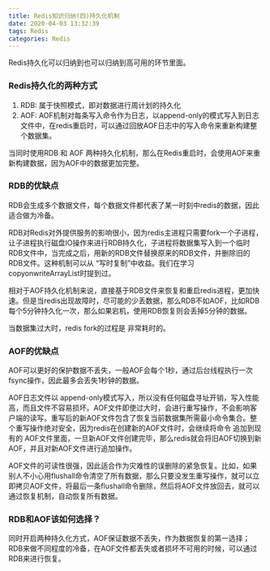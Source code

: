```yaml
---
title: Redis知识归纳(四)持久化机制
date: 2020-04-03 13:32:39
tags: Redis
categories: Redis
---
```


Redis持久化可以归纳到也可以归纳到高可用的环节里面。

<!-- more -->

### Redis持久化的两种方式

1. RDB: 属于快照模式，即对数据进行周计划的持久化
2. AOF: AOF机制对每条写入命令作为日志，以append-only的模式写入到日志文件中，在redis重启时，可以通过回放AOF日志中的写入命令来重新构建整个数据集。

当同时使用RDB 和 AOF 两种持久化机制，那么在Redis重启时，会使用AOF来重新构建数据，因为AOF中的数据更加完整。

### RDB的优缺点

RDB会生成多个数据文件，每个数据文件都代表了某一时刻中redis的数据，因此适合做为冷备。

RDB对Redis对外提供服务的影响很小，因为redis主进程只需要fork一个子进程，让子进程执行磁盘IO操作来进行RDB持久化，子进程将数据集写入到一个临时RDB文件中，当完成之后，用新的RDB文件替换原来的RDB文件，并删除旧的RDB文件。这种机制可以从 “写时复制”中收益。我们在学习 copyonwriteArrayList时提到过。

相对于AOF持久化机制来说，直接基于RDB文件来恢复和重启redis进程，更加快速。但是当redis出现故障时，尽可能的少丢数据，那么RDB不如AOF，比如RDB每个5分钟持久化一次，那么如果宕机，使用RDB恢复则会丢掉5分钟的数据。

当数据集过大时，redis fork的过程是 非常耗时的。

### AOF的优缺点

AOF可以更好的保护数据不丢失，一般AOF会每个1秒，通过后台线程执行一次fsync操作，因此最多会丢失1秒钟的数据。

AOF日志文件以 append-only模式写入，所以没有任何磁盘寻址开销，写入性能高，而且文件不容易损坏。AOF文件即使过大时，会进行重写操作，不会影响客户端的读写。重写后的新AOF文件包含了恢复当前数据集所需最小命令集合。整个重写操作绝对安全，因为redis在创建新的AOF文件时，会继续将命令 追加到现有的 AOF文件里面，一旦新AOF文件创建完毕，那么redis就会将旧AOF切换到新AOF，并且对新AOF文件进行追加操作。

AOF文件的可读性很强，因此适合作为灾难性的误删除的紧急恢复。比如，如果别人不小心用flushall命令清空了所有数据，那么只要没发生重写操作，就可以立即拷贝AOF文件，将最后一条flushall命令删除，然后将AOF文件放回去，就可以通过恢复机制，自动恢复所有数据。

### RDB和AOF该如何选择？

同时开启两种持久化方式，AOF保证数据不丢失，作为数据恢复的第一选择；RDB来做不同程度的冷备，在AOF文件都丢失或者损坏不可用的时候，可以通过RDB来进行恢复。